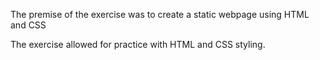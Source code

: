 The premise of the exercise was to create a static webpage using HTML and CSS

The exercise allowed for practice with HTML and CSS styling.

